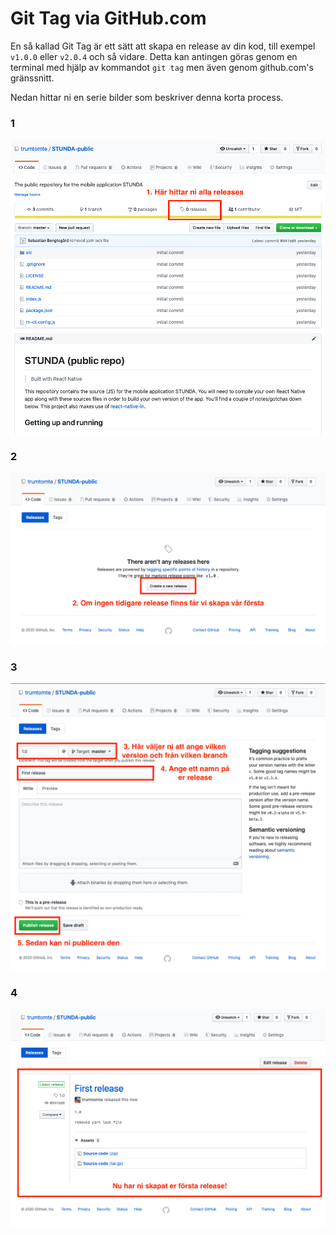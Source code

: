# Git Tag via GitHub.com

En så kallad Git Tag är ett sätt att skapa en release av din kod, till exempel `v1.0.0` eller `v2.0.4` och så vidare. Detta kan antingen göras genom en terminal med hjälp av kommandot `git tag` men även genom github.com's gränssnitt.

Nedan hittar ni en serie bilder som beskriver denna korta process.

### 1

![Git Tag 01](images/git-tag-01.png)

### 2

![Git Tag 02](images/git-tag-02.png)

### 3

![Git Tag 03](images/git-tag-03.png)

### 4

![Git Tag 04](images/git-tag-04.png)

